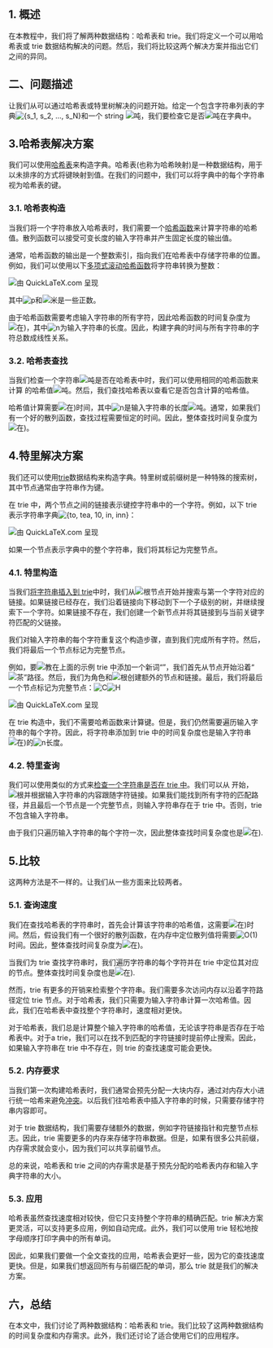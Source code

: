 ## 1. 概述

在本教程中，我们将了解两种数据结构：哈希表和 trie。我们将定义一个可以用哈希表或 trie 数据结构解决的问题。然后，我们将比较这两个解决方案并指出它们之间的异同。

## 二、问题描述

让我们从可以通过哈希表或特里树解决的问题开始。给定一个包含字符串列表的字典![{s_1, s_2, ..., s_N}](https://www.baeldung.com/wp-content/ql-cache/quicklatex.com-38094ec66413bfee56d56e838768be5a_l3.svg)和一个 string ![吨](https://www.baeldung.com/wp-content/ql-cache/quicklatex.com-fd9cb27edab3f0a8a249bc80cc9c6ee2_l3.svg)，我们要检查它是否![吨](https://www.baeldung.com/wp-content/ql-cache/quicklatex.com-fd9cb27edab3f0a8a249bc80cc9c6ee2_l3.svg)在字典中。

## 3.哈希表解决方案

我们可以使用[哈希表](https://www.baeldung.com/cs/hash-table-vs-balanced-binary-tree#1-hash-table)来构造字典。哈希表(也称为哈希映射)是一种数据结构，用于以未排序的方式将键映射到值。在我们的问题中，我们可以将字典中的每个字符串视为哈希表的键。

### 3.1. 哈希表构造

当我们将一个字符串放入哈希表时，我们需要一个[哈希函数](https://www.baeldung.com/cs/hashing#hashing)来计算字符串的哈希值。散列函数可以接受可变长度的输入字符串并产生固定长度的输出值。

通常，哈希函数的输出是一个整数索引，指向我们在哈希表中存储字符串的位置。例如，我们可以使用以下[多项式滚动哈希函数](https://en.wikipedia.org/wiki/Rolling_hash)将字符串转换为整数：

![由 QuickLaTeX.com 呈现](https://www.baeldung.com/wp-content/ql-cache/quicklatex.com-6f8b632ca2a704c895e4425424b8e53c_l3.svg)

其中![p](https://www.baeldung.com/wp-content/ql-cache/quicklatex.com-5faad0904f612a3fa5b27faafb8dc903_l3.svg)和![米](https://www.baeldung.com/wp-content/ql-cache/quicklatex.com-fdc40b8ad1cdad0aab9d632215459d28_l3.svg)是一些正数。

由于哈希函数需要考虑输入字符串的所有字符，因此哈希函数的时间复杂度为![在)](https://www.baeldung.com/wp-content/ql-cache/quicklatex.com-f8d599809b2f7987726c648086c1981d_l3.svg)，其中![n](https://www.baeldung.com/wp-content/ql-cache/quicklatex.com-ec4217f4fa5fcd92a9edceba0e708cf7_l3.svg)为输入字符串的长度。因此，构建字典的时间与所有字符串的字符总数成线性关系。

### 3.2. 哈希表查找

当我们检查一个字符串![吨](https://www.baeldung.com/wp-content/ql-cache/quicklatex.com-fd9cb27edab3f0a8a249bc80cc9c6ee2_l3.svg)是否在哈希表中时，我们可以使用相同的哈希函数来计算 的哈希值![吨](https://www.baeldung.com/wp-content/ql-cache/quicklatex.com-fd9cb27edab3f0a8a249bc80cc9c6ee2_l3.svg)。然后，我们查找哈希表以查看它是否包含计算的哈希值。

哈希值计算需要![在)](https://www.baeldung.com/wp-content/ql-cache/quicklatex.com-f8d599809b2f7987726c648086c1981d_l3.svg)时间，其中![n](https://www.baeldung.com/wp-content/ql-cache/quicklatex.com-ec4217f4fa5fcd92a9edceba0e708cf7_l3.svg)是输入字符串的长度![吨](https://www.baeldung.com/wp-content/ql-cache/quicklatex.com-fd9cb27edab3f0a8a249bc80cc9c6ee2_l3.svg)。通常，如果我们有一个好的散列函数，查找过程需要恒定的时间。因此，整体查找时间复杂度为![在)](https://www.baeldung.com/wp-content/ql-cache/quicklatex.com-f8d599809b2f7987726c648086c1981d_l3.svg)。

## 4.特里解决方案

我们还可以使用[trie](https://www.baeldung.com/cs/tries-prefix-trees)数据结构来构造字典。特里树或前缀树是一种特殊的搜索树，其中节点通常由字符串作为键。

在 trie 中，两个节点之间的链接表示键控字符串中的一个字符。例如，以下 trie 表示字符串字典![{to, tea, 10, in, inn}](https://www.baeldung.com/wp-content/ql-cache/quicklatex.com-9993583af538fd08163073833d8a580e_l3.svg)：

![由 QuickLaTeX.com 呈现](https://www.baeldung.com/wp-content/ql-cache/quicklatex.com-93d2a2a0a7918144bed1920cdb7e8973_l3.svg)

如果一个节点表示字典中的整个字符串，我们将其标记为完整节点。

### 4.1. 特里构造

当我们[将字符串插入到 trie](https://www.baeldung.com/cs/tries-prefix-trees#insert-an-element-in-a-trie)中时，我们从![根](https://www.baeldung.com/wp-content/ql-cache/quicklatex.com-98fe607fdcb50415059be670f5541cfe_l3.svg)节点开始并搜索与第一个字符对应的链接。如果链接已经存在，我们沿着链接向下移动到下一个子级别的树，并继续搜索下一个字符。如果链接不存在，我们创建一个新节点并将其链接到与当前关键字符匹配的父链接。

我们对输入字符串的每个字符重复这个构造步骤，直到我们完成所有字符。然后，我们将最后一个节点标记为完整节点。

例如，要![教](https://www.baeldung.com/wp-content/ql-cache/quicklatex.com-6c7758f2a3e2a6a70fa6d4f0a4baabf0_l3.svg)在上面的示例 trie 中添加一个新词“”，我们首先从节点开始沿着“ ![茶](https://www.baeldung.com/wp-content/ql-cache/quicklatex.com-a0fd35df64b4881115acd5a9834349e2_l3.svg)”路径。然后，我们为角色和![根](https://www.baeldung.com/wp-content/ql-cache/quicklatex.com-98fe607fdcb50415059be670f5541cfe_l3.svg)创建额外的节点和链接。最后，我们将最后一个节点标记为完整节点：![C](https://www.baeldung.com/wp-content/ql-cache/quicklatex.com-276a76eafbebc4494deafceec7cc4ddd_l3.svg)![H](https://www.baeldung.com/wp-content/ql-cache/quicklatex.com-2ce27f7d2d82e3b238176ec7e7ee9118_l3.svg)

![由 QuickLaTeX.com 呈现](https://www.baeldung.com/wp-content/ql-cache/quicklatex.com-43611522509fcb4152243752c8d8b84e_l3.svg)

在 trie 构造中，我们不需要哈希函数来计算键。但是，我们仍然需要遍历输入字符串的每个字符。因此，将字符串添加到 trie 中的时间复杂度也是输入字符串![在)](https://www.baeldung.com/wp-content/ql-cache/quicklatex.com-f8d599809b2f7987726c648086c1981d_l3.svg)的![n](https://www.baeldung.com/wp-content/ql-cache/quicklatex.com-ec4217f4fa5fcd92a9edceba0e708cf7_l3.svg)长度。

### 4.2. 特里查询

我们可以使用类似的方式来[检查一个字符串是否在 trie 中](https://www.baeldung.com/cs/tries-prefix-trees#lookup)。我们可以从 开始，![根](https://www.baeldung.com/wp-content/ql-cache/quicklatex.com-98fe607fdcb50415059be670f5541cfe_l3.svg)并根据输入字符串的内容跟随字符链接。如果我们能找到所有字符的匹配路径，并且最后一个节点是一个完整节点，则输入字符串存在于 trie 中。否则，trie 不包含输入字符串。

由于我们只遍历输入字符串的每个字符一次，因此整体查找时间复杂度也是![在)](https://www.baeldung.com/wp-content/ql-cache/quicklatex.com-f8d599809b2f7987726c648086c1981d_l3.svg).

## 5.比较

这两种方法是不一样的。让我们从一些方面来比较两者。

### 5.1. 查询速度

我们在查找哈希表的字符串时，首先会计算该字符串的哈希值，这需要![在)](https://www.baeldung.com/wp-content/ql-cache/quicklatex.com-f8d599809b2f7987726c648086c1981d_l3.svg)时间。然后，假设我们有一个很好的散列函数，在内存中定位散列值将需要![O(1)](https://www.baeldung.com/wp-content/ql-cache/quicklatex.com-66c97a4dfb9f2e2983629033366d7018_l3.svg)时间。因此，整体查找时间复杂度为![在)](https://www.baeldung.com/wp-content/ql-cache/quicklatex.com-f8d599809b2f7987726c648086c1981d_l3.svg)。

当我们为 trie 查找字符串时，我们遍历字符串的每个字符并在 trie 中定位其对应的节点。整体查找时间复杂度也是![在)](https://www.baeldung.com/wp-content/ql-cache/quicklatex.com-f8d599809b2f7987726c648086c1981d_l3.svg).

然而，trie 有更多的开销来检索整个字符串。我们需要多次访问内存以沿着字符路径定位 trie 节点。对于哈希表，我们只需要为输入字符串计算一次哈希值。因此，我们在哈希表中查找整个字符串时，速度相对更快。

对于哈希表，我们总是计算整个输入字符串的哈希值，无论该字符串是否存在于哈希表中。对于a trie，我们可以在找不到匹配的字符链接时提前停止搜索。因此，如果输入字符串在 trie 中不存在，则 trie 的查找速度可能会更快。

### 5.2. 内存要求

当我们第一次构建哈希表时，我们通常会预先分配一大块内存，通过对内存大小进行统一哈希来避免[冲突](https://www.baeldung.com/cs/hash-collision-weak-vs-strong-resistance)。以后我们往哈希表中插入字符串的时候，只需要存储字符串内容即可。

对于 trie 数据结构，我们需要存储额外的数据，例如字符链接指针和完整节点标志。因此，trie 需要更多的内存来存储字符串数据。但是，如果有很多公共前缀，内存需求就会变小，因为我们可以共享前缀节点。

总的来说，哈希表和 trie 之间的内存需求是基于预先分配的哈希表内存和输入字典字符串的大小。

### 5.3. 应用

哈希表虽然查找速度相对较快，但它只支持整个字符串的精确匹配。trie 解决方案更灵活，可以支持更多应用，例如自动完成。此外，我们可以使用 trie 轻松地按字母顺序打印字典中的所有单词。

因此，如果我们要做一个全文查找的应用，哈希表会更好一些，因为它的查找速度更快。但是，如果我们想返回所有与前缀匹配的单词，那么 trie 就是我们的解决方案。

## 六，总结

在本文中，我们讨论了两种数据结构：哈希表和 trie。我们比较了这两种数据结构的时间复杂度和内存需求。此外，我们还讨论了适合使用它们的应用程序。